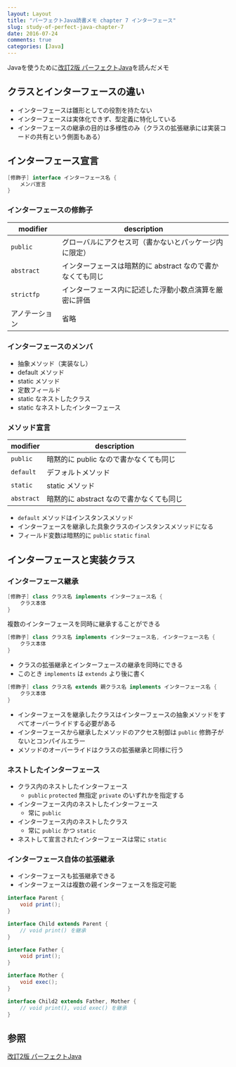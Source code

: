 ```yaml
---
layout: Layout
title: "パーフェクトJava読書メモ chapter 7 インターフェース"
slug: study-of-perfect-java-chapter-7
date: 2016-07-24
comments: true
categories: [Java]
---
```


Javaを使うために[改訂2版 パーフェクトJava](http://www.amazon.co.jp/gp/product/4774166855/ref=as_li_ss_tl?ie=UTF8&camp=247&creative=7399&creativeASIN=4774166855&linkCode=as2&tag=sojiro14-22)を読んだメモ

## クラスとインターフェースの違い
* インターフェースは雛形としての役割を持たない
* インターフェースは実体化できず、型定義に特化している
* インターフェースの継承の目的は多様性のみ（クラスの拡張継承には実装コードの共有という側面もある）

## インターフェース宣言
```java
[修飾子] interface インターフェース名 {
    メンバ宣言
}
```

### インターフェースの修飾子
| modifier | description |
| -------- | ----------- |
| `public` | グローバルにアクセス可（書かないとパッケージ内に限定） |
| `abstract` | インターフェースは暗黙的に abstract なので書かなくても同じ |
| `strictfp` | インターフェース内に記述した浮動小数点演算を厳密に評価 |
| アノテーション | 省略 |

### インターフェースのメンバ
* 抽象メソッド（実装なし）
* default メソッド
* static メソッド
* 定数フィールド
* static なネストしたクラス
* static なネストしたインターフェース

### メソッド宣言
| modifier | description |
| -------- | ----------- |
| `public` | 暗黙的に public なので書かなくても同じ|
| `default` | デフォルトメソッド |
| `static` | static メソッド |
| `abstract` | 暗黙的に abstract なので書かなくても同じ |

* `default` メソッドはインスタンスメソッド
* インターフェースを継承した具象クラスのインスタンスメソッドになる
* フィールド変数は暗黙的に `public` `static` `final`

## インターフェースと実装クラス
### インターフェース継承
```java
[修飾子] class クラス名 implements インターフェース名 {
    クラス本体
}
```

複数のインターフェースを同時に継承することができる

```java
[修飾子] class クラス名 implements インターフェース名, インターフェース名 {
    クラス本体
}
```

* クラスの拡張継承とインターフェースの継承を同時にできる
* このとき `implements` は `extends` より後に書く

```java
[修飾子] class クラス名 extends 親クラス名 implements インターフェース名 {
    クラス本体
}
```

* インターフェースを継承したクラスはインターフェースの抽象メソッドをすべてオーバーライドする必要がある
* インターフェースから継承したメソッドのアクセス制御は `public` 修飾子がないとコンパイルエラー
* メソッドのオーバーライドはクラスの拡張継承と同様に行う

### ネストしたインターフェース
* クラス内のネストしたインターフェース
    * `public` `protected` 無指定 `private` のいずれかを指定する
* インターフェース内のネストしたインターフェース
    * 常に `public`
* インターフェース内のネストしたクラス
    * 常に `public` かつ `static`
* ネストして宣言されたインターフェースは常に `static`

### インターフェース自体の拡張継承
* インターフェースも拡張継承できる
* インターフェースは複数の親インターフェースを指定可能

```java
interface Parent {
    void print();
}

interface Child extends Parent {
    // void print() を継承
}

interface Father {
    void print();
}

interface Mother {
    void exec();
}

interface Child2 extends Father, Mother {
    // void print(), void exec() を継承
}
```

## 参照
[改訂2版 パーフェクトJava](http://www.amazon.co.jp/gp/product/4774166855/ref=as_li_ss_tl?ie=UTF8&camp=247&creative=7399&creativeASIN=4774166855&linkCode=as2&tag=sojiro14-22)
